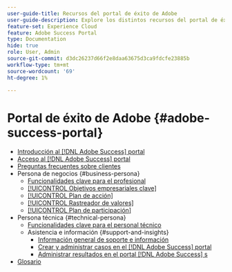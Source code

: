 ```yaml
---
user-guide-title: Recursos del portal de éxito de Adobe
user-guide-description: Explore los distintos recursos del portal de éxito de Adobe para obtener más información.
feature-set: Experience Cloud
feature: Adobe Success Portal
type: Documentation
hide: true
role: User, Admin
source-git-commit: d3dc26237d66f2e8daa63675d3ca9fdcfe23885b
workflow-type: tm+mt
source-wordcount: '69'
ht-degree: 1%

---
```



# Portal de éxito de Adobe {#adobe-success-portal}

- [Introducción al  [!DNL Adobe Success] portal](/help/adobe-success-portal/adobe-success-portal-introduction.md)
- [Acceso al  [!DNL Adobe Success] portal](/help/adobe-success-portal/access-to-the-adobe-success-portal.md)
- [Preguntas frecuentes sobre clientes](/help/adobe-success-portal/adobe-success-portal-customer-faq.md)
- Persona de negocios {#business-persona}
   - [Funcionalidades clave para el profesional](/help/adobe-success-portal/business-persona/key-functionalities-for-business-persona.md)
   - [[!UICONTROL Objetivos empresariales clave]](/help/adobe-success-portal/business-persona/key-business-objectives.md)
   - [[!UICONTROL Plan de acción]](/help/adobe-success-portal/business-persona/action-plan.md)
   - [[!UICONTROL Rastreador de valores]](/help/adobe-success-portal/business-persona/value-tracker.md)
   - [[!UICONTROL Plan de participación]](/help/adobe-success-portal/business-persona/engagement-plan.md)
- Persona técnica {#technical-persona}
   - [Funcionalidades clave para el personal técnico](/help/adobe-success-portal/technical-persona/key-functionalities-for-technical-persona.md)
   - Asistencia e información {#support-and-insights}
      - [Información general de soporte e información](/help/adobe-success-portal/technical-persona/support-and-insights/support-and-insights-overview.md)
      - [Crear y administrar casos en el  [!DNL Adobe Success] portal](/help/adobe-success-portal/technical-persona/support-and-insights/create-and-manage-cases-in-the-adobe-success-portal.md)
      - [Administrar resultados en el portal  [!DNL Adobe Success] s](/help/adobe-success-portal/technical-persona/support-and-insights/manage-findings-adobe-success-portal.md)
- [Glosario](/help/adobe-success-portal/glossary.md)
